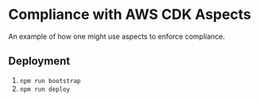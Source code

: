 # Compliance with AWS CDK Aspects

An example of how one might use aspects to enforce compliance.

## Deployment

1. `npm run bootstrap`
2. `npm run deploy`
